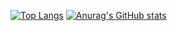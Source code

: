 [![Top Langs](https://github-readme-stats.vercel.app/api/top-langs/?username=kokonasa)](https://github.com/anuraghazra/github-readme-stats)
[![Anurag's GitHub stats](https://github-readme-stats.vercel.app/api?username=kokonasa)](https://github.com/anuraghazra/github-readme-stats)

